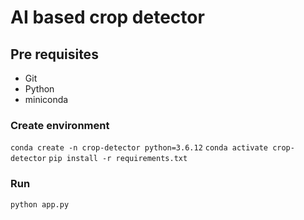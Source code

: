 # AI based crop detector

## Pre requisites
- Git
- Python
- miniconda

### Create environment
```conda create -n crop-detector python=3.6.12```
```conda activate crop-detector```
```pip install -r requirements.txt```

### Run
```python app.py```
